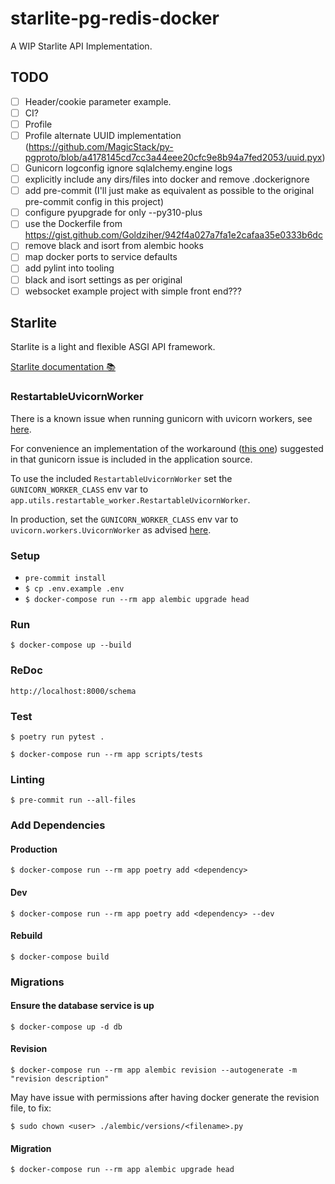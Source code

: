 # starlite-pg-redis-docker

A WIP Starlite API Implementation.

## TODO

- [ ] Header/cookie parameter example.
- [ ] CI?
- [ ] Profile
- [ ] Profile alternate UUID implementation (<https://github.com/MagicStack/py-pgproto/blob/a4178145cd7cc3a44eee20cfc9e8b94a7fed2053/uuid.pyx>)
- [ ] Gunicorn logconfig ignore sqlalchemy.engine logs
- [ ] explicitly include any dirs/files into docker and remove .dockerignore
- [ ] add pre-commit (I'll just make as equivalent as possible to the original pre-commit config in this project)
- [ ] configure pyupgrade for only --py310-plus
- [ ] use the Dockerfile from <https://gist.github.com/Goldziher/942f4a027a7fa1e2cafaa35e0333b6dc>
- [ ] remove black and isort from alembic hooks
- [ ] map docker ports to service defaults
- [ ] add pylint into tooling
- [ ] black and isort settings as per original
- [ ] websocket example project with simple front end???

## Starlite

Starlite is a light and flexible ASGI API framework.

[Starlite documentation 📚](https://starlite-api.github.io/starlite/)

### RestartableUvicornWorker

There is a known issue when running gunicorn with uvicorn workers, see
[here](https://github.com/benoitc/gunicorn/issues/2339).

For convenience an implementation of the workaround
([this one](https://github.com/benoitc/gunicorn/issues/2339#issuecomment-867481389))
suggested in that gunicorn issue is included in the application source.

To use the included `RestartableUvicornWorker` set the `GUNICORN_WORKER_CLASS` env var
to `app.utils.restartable_worker.RestartableUvicornWorker`.

In production, set the `GUNICORN_WORKER_CLASS` env var to `uvicorn.workers.UvicornWorker`
as advised [here](https://www.uvicorn.org/deployment/).

### Setup

- `pre-commit install`
- `$ cp .env.example .env`
- `$ docker-compose run --rm app alembic upgrade head`

### Run

`$ docker-compose up --build`

### ReDoc

`http://localhost:8000/schema`

### Test

`$ poetry run pytest .`

`$ docker-compose run --rm app scripts/tests`

### Linting

`$ pre-commit run --all-files`

### Add Dependencies

#### Production

`$ docker-compose run --rm app poetry add <dependency>`

#### Dev

`$ docker-compose run --rm app poetry add <dependency> --dev`

#### Rebuild

`$ docker-compose build`

### Migrations

#### Ensure the database service is up

`$ docker-compose up -d db`

#### Revision

`$ docker-compose run --rm app alembic revision --autogenerate -m "revision description"`

May have issue with permissions after having docker generate the revision file, to fix:

`$ sudo chown <user> ./alembic/versions/<filename>.py`

#### Migration

`$ docker-compose run --rm app alembic upgrade head`

